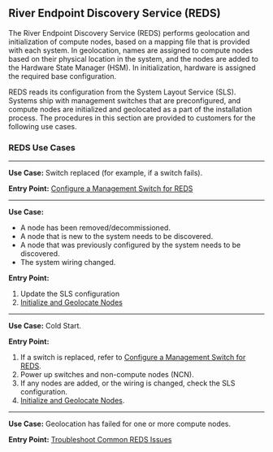 ## River Endpoint Discovery Service \(REDS\)

The River Endpoint Discovery Service \(REDS\) performs geolocation and initialization of compute nodes, based on a mapping file that is provided with each system. In geolocation, names are assigned to compute nodes based on their physical location in the system, and the nodes are added to the Hardware State Manager \(HSM\). In initialization, hardware is assigned the required base configuration.

REDS reads its configuration from the System Layout Service \(SLS\). Systems ship with management switches that are preconfigured, and compute nodes are initialized and geolocated as a part of the installation process. The procedures in this section are provided to customers for the following use cases.

### REDS Use Cases

---

**Use Case:** Switch replaced \(for example, if a switch fails\).

**Entry Point:** [Configure a Management Switch for REDS](Configure_a_Management_Switch_for_REDS.md)

---

**Use Case:**

-   A node has been removed/decommissioned.
-   A node that is new to the system needs to be discovered.
-   A node that was previously configured by the system needs to be discovered.
-   The system wiring changed.

**Entry Point:**

1.  Update the SLS configuration
2.  [Initialize and Geolocate Nodes](Initialize_and_Geolocate_Nodes.md)

---

**Use Case:** Cold Start.

**Entry Point:**

1.  If a switch is replaced, refer to [Configure a Management Switch for REDS](Configure_a_Management_Switch_for_REDS.md).
2.  Power up switches and non-compute nodes \(NCN\).
3.  If any nodes are added, or the wiring is changed, check the SLS configuration.
4.  [Initialize and Geolocate Nodes](Initialize_and_Geolocate_Nodes.md).

---

**Use Case:** Geolocation has failed for one or more compute nodes.

**Entry Point:** [Troubleshoot Common REDS Issues](Troubleshoot_Common_REDS_Issues.md)



